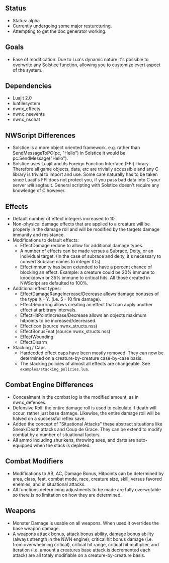 ## Status
* Status: alpha
* Currently undergoing some major resturcturing.
* Attempting to get the doc generator working.

## Goals
* Ease of modification.  Due to Lua's dynamic nature it's possible to
  overwrite any Solstice function, allowing you to customize evert
  aspect of the system.

## Dependencies
* Luajit 2.0 
* luafilesystem
* nwnx_effects
* nwnx_nsevents
* nwnx_nschat

## NWScript Differences
* Solstice is a more object oriented framework.  e.g. rather than
  SendMessageToPC(pc, "Hello") in Solstice it would be
  pc:SendMessage("Hello").
* Solstice uses Luajit and its Foreign Function Interface (FFI) library.
  Therefore all game objects, data, etc are trivially accessible and any C
  library is trivial to import and use.  Some care naturally has to be
  taken since Luajit's FFI does not protect you, if you pass bad data
  into C your server _will_ segfault. General scripting with Solstice
  doesn't require any knowledge of C however.

## Effects
* Default number of effect integers increased to 10
* Non-physical damage effects that are applied to a creature will be
  properly in the damage roll and will be modified by the targets
  damage immunity and resistance.
* Modifications to default effects:
    * EffectDamage redone to allow for additional damage types.
    * A number of effects can be made versus a Subrace, Deity, or an
      individual target.  (In the case of subrace and deity, it's
      necessary to convert Subrace names to integer IDs)
    * EffectImmunity has been extended to have a percent chance of
      blocking an effect.  Example: a creature could be 20% immune to
      knockdown or 35% immune to critical hits.  All those created in
      NWScript are defaulted to 100%.
* Additional effect types:
    * EffectDamageRangeIncrease/Decrease allows damage bonuses of the
      type X - Y.  (i.e. 5 - 10 fire damage).
	* EffectRecurring allows creating an effect that can apply another
      effect at arbitrary intervals.
    * EffectHitPointIncrease/Decrease allows an objects maximum
      hitpoints to be increased/decreased.
	* EffectIcon (source nwnx_structs.nss)
	* EffectBonusFeat (source nwnx_structs.nss)
	* EffectWounding
	* EffectDisarm
* Stacking / Caps
    * Hardcoded effect caps have been mostly removed.  They can now be determined on
      a creature-by-creature case-by-case basis.
    * The stacking policies of almost all effects are changeable.
      See `examples/stacking_policies.lua`.

## Combat Engine Differences
* Concealment in the combat log is the modified amount, as in nwnx_defenses.
* Defensive Roll: the entire damage roll is used to calculate if death
  will occur, rather just base damage.  Likewise, the entire damage
  roll will be halved on a successful reflex save.
* Added the concept of "Situational Attacks" these abstract situations
  like Sneak/Death attacks and Coup de Grace.  They can be extend to
  modify combat by a number of situational factors.
* All ammo including shurikens, throwing axes, and darts are
  auto-equipped when the stack is depleted.
  
## Combat Modifiers
* Modifications to AB, AC, Damage Bonus, Hitpoints can be determined
  by area, class, feat, combat mode, race, creature size, skill,
  versus favored enemies, and in situational attacks.
* All functions determining adjustments to be made are fully
  overwritable so there is no limitation on how they are determined.

## Weapons
* Monster Damage is usable on all weapons.  When used it overrides the base weapon damage.
* A weapons attack bonus, attack bonus ability, damage bonus ability
  (always strength in the NWN engine), critical hit bonus damage
  (i.e. from overwhelming critical), critical hit range, critical hit
  multiplier, and iteration (i.e. amount a creatures base attack is
  decremented each attack) are all totaly modifiable on a
  creature-by-creature basis.


